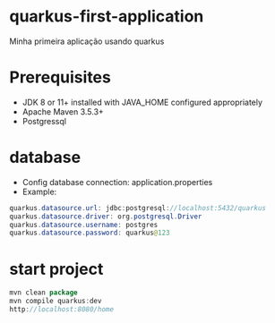 # quarkus-first-application
Minha primeira aplicação usando quarkus

# Prerequisites
* JDK 8 or 11+ installed with JAVA_HOME configured appropriately
* Apache Maven 3.5.3+
* Postgressql

# database
* Config database connection: application.properties
* Example:

```java
quarkus.datasource.url: jdbc:postgresql://localhost:5432/quarkus
quarkus.datasource.driver: org.postgresql.Driver
quarkus.datasource.username: postgres
quarkus.datasource.password: quarkus@123
```

# start project
```java
mvn clean package
mvn compile quarkus:dev
http://localhost:8080/home
```
